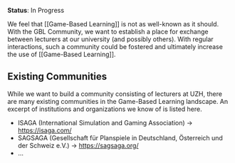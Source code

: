 **Status**: In Progress

We feel that [[Game-Based Learning]] is not as well-known as it should. With the GBL Community, we want to establish a place for exchange between lecturers at our university (and possibly others). With regular interactions, such a community could be fostered and ultimately increase the use of [[Game-Based Learning]].

## Existing Communities

While we want to build a community consisting of lecturers at UZH, there are many existing communities in the Game-Based Learning landscape. An excerpt of institutions and organizations we know of is listed here.

- ISAGA (International Simulation and Gaming Association) -> https://isaga.com/
- SAGSAGA (Gesellschaft für Planspiele in Deutschland, Österreich und der Schweiz e.V.) -> https://sagsaga.org/
- ...
